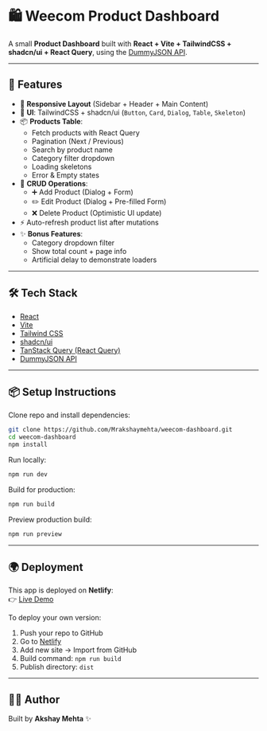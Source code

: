 # 🛍️ Weecom Product Dashboard

A small **Product Dashboard** built with **React + Vite + TailwindCSS + shadcn/ui + React Query**, using the [DummyJSON API](https://dummyjson.com/docs/products).

---

## 🚀 Features

- 📱 **Responsive Layout** (Sidebar + Header + Main Content)
- 🎨 **UI**: TailwindCSS + shadcn/ui (`Button`, `Card`, `Dialog`, `Table`, `Skeleton`)
- 📦 **Products Table**:
  - Fetch products with React Query
  - Pagination (Next / Previous)
  - Search by product name
  - Category filter dropdown
  - Loading skeletons
  - Error & Empty states
- 🔄 **CRUD Operations**:
  - ➕ Add Product (Dialog + Form)
  - ✏️ Edit Product (Dialog + Pre-filled Form)
  - ❌ Delete Product (Optimistic UI update)
- ⚡ Auto-refresh product list after mutations
- ✨ **Bonus Features**:
  - Category dropdown filter
  - Show total count + page info
  - Artificial delay to demonstrate loaders

---

## 🛠️ Tech Stack

- [React](https://react.dev/)
- [Vite](https://vitejs.dev/)
- [Tailwind CSS](https://tailwindcss.com/)
- [shadcn/ui](https://ui.shadcn.com/)
- [TanStack Query (React Query)](https://tanstack.com/query/latest)
- [DummyJSON API](https://dummyjson.com/)

---

## 📦 Setup Instructions

Clone repo and install dependencies:

```bash
git clone https://github.com/Mrakshaymehta/weecom-dashboard.git
cd weecom-dashboard
npm install
```

Run locally:

```bash
npm run dev
```

Build for production:

```bash
npm run build
```

Preview production build:

```bash
npm run preview
```

---

## 🌍 Deployment

This app is deployed on **Netlify**:  
👉 [Live Demo](https://weecomdashboard.netlify.app/)

To deploy your own version:

1. Push your repo to GitHub
2. Go to [Netlify](https://app.netlify.com/)
3. Add new site → Import from GitHub
4. Build command: `npm run build`
5. Publish directory: `dist`

---


## 👨‍💻 Author

Built by **Akshay Mehta** ✨
